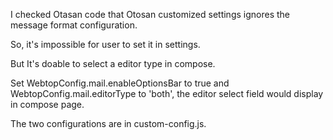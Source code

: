 I checked Otasan code that Otosan customized settings ignores the message format configuration.

So, it's impossible for user to set it in settings.

But It's doable to select a editor type in compose.

Set WebtopConfig.mail.enableOptionsBar to true and WebtopConfig.mail.editorType to 'both', the editor select field would display in compose page.

The two configurations are in custom-config.js.
